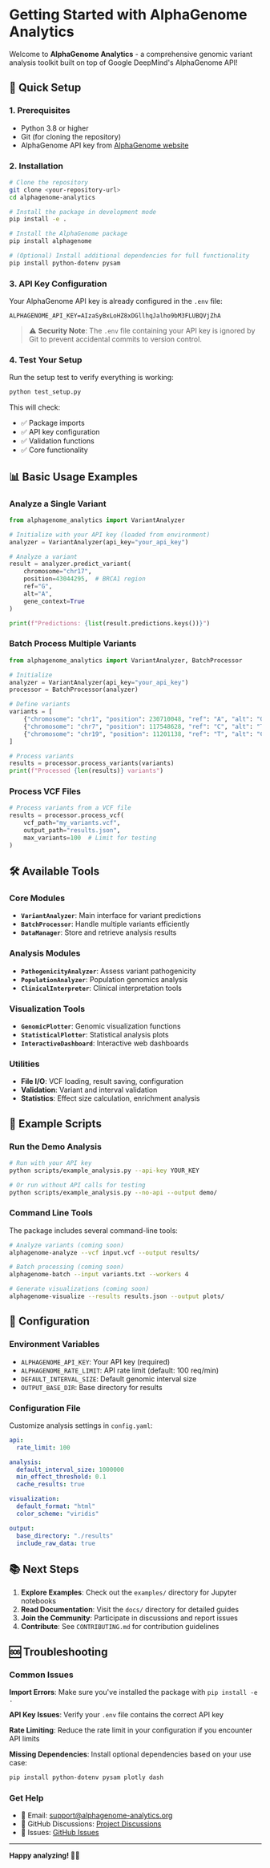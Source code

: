 # Getting Started with AlphaGenome Analytics

Welcome to **AlphaGenome Analytics** - a comprehensive genomic variant analysis toolkit built on top of Google DeepMind's AlphaGenome API!

## 🚀 Quick Setup

### 1. Prerequisites
- Python 3.8 or higher
- Git (for cloning the repository)
- AlphaGenome API key from [AlphaGenome website](https://www.alphagenomedocs.com)

### 2. Installation

```bash
# Clone the repository
git clone <your-repository-url>
cd alphagenome-analytics

# Install the package in development mode
pip install -e .

# Install the AlphaGenome package
pip install alphagenome

# (Optional) Install additional dependencies for full functionality
pip install python-dotenv pysam
```

### 3. API Key Configuration

Your AlphaGenome API key is already configured in the `.env` file:

```
ALPHAGENOME_API_KEY=AIzaSyBxLoHZ8xDGllhqJalho9bM3FLUBQVjZhA
```

> ⚠️ **Security Note**: The `.env` file containing your API key is ignored by Git to prevent accidental commits to version control.

### 4. Test Your Setup

Run the setup test to verify everything is working:

```bash
python test_setup.py
```

This will check:
- ✅ Package imports
- ✅ API key configuration
- ✅ Validation functions
- ✅ Core functionality

## 📊 Basic Usage Examples

### Analyze a Single Variant

```python
from alphagenome_analytics import VariantAnalyzer

# Initialize with your API key (loaded from environment)
analyzer = VariantAnalyzer(api_key="your_api_key")

# Analyze a variant
result = analyzer.predict_variant(
    chromosome="chr17",
    position=43044295,  # BRCA1 region
    ref="G",
    alt="A",
    gene_context=True
)

print(f"Predictions: {list(result.predictions.keys())}")
```

### Batch Process Multiple Variants

```python
from alphagenome_analytics import VariantAnalyzer, BatchProcessor

# Initialize
analyzer = VariantAnalyzer(api_key="your_api_key")
processor = BatchProcessor(analyzer)

# Define variants
variants = [
    {"chromosome": "chr1", "position": 230710048, "ref": "A", "alt": "G"},
    {"chromosome": "chr7", "position": 117548628, "ref": "C", "alt": "T"},
    {"chromosome": "chr19", "position": 11201138, "ref": "T", "alt": "C"}
]

# Process variants
results = processor.process_variants(variants)
print(f"Processed {len(results)} variants")
```

### Process VCF Files

```python
# Process variants from a VCF file
results = processor.process_vcf(
    vcf_path="my_variants.vcf",
    output_path="results.json",
    max_variants=100  # Limit for testing
)
```

## 🛠️ Available Tools

### Core Modules
- **`VariantAnalyzer`**: Main interface for variant predictions
- **`BatchProcessor`**: Handle multiple variants efficiently  
- **`DataManager`**: Store and retrieve analysis results

### Analysis Modules
- **`PathogenicityAnalyzer`**: Assess variant pathogenicity
- **`PopulationAnalyzer`**: Population genomics analysis
- **`ClinicalInterpreter`**: Clinical interpretation tools

### Visualization Tools
- **`GenomicPlotter`**: Genomic visualization functions
- **`StatisticalPlotter`**: Statistical analysis plots
- **`InteractiveDashboard`**: Interactive web dashboards

### Utilities
- **File I/O**: VCF loading, result saving, configuration
- **Validation**: Variant and interval validation
- **Statistics**: Effect size calculation, enrichment analysis

## 📝 Example Scripts

### Run the Demo Analysis

```bash
# Run with your API key
python scripts/example_analysis.py --api-key YOUR_KEY

# Or run without API calls for testing
python scripts/example_analysis.py --no-api --output demo/
```

### Command Line Tools

The package includes several command-line tools:

```bash
# Analyze variants (coming soon)
alphagenome-analyze --vcf input.vcf --output results/

# Batch processing (coming soon)  
alphagenome-batch --input variants.txt --workers 4

# Generate visualizations (coming soon)
alphagenome-visualize --results results.json --output plots/
```

## 🔧 Configuration

### Environment Variables
- `ALPHAGENOME_API_KEY`: Your API key (required)
- `ALPHAGENOME_RATE_LIMIT`: API rate limit (default: 100 req/min)
- `DEFAULT_INTERVAL_SIZE`: Default genomic interval size
- `OUTPUT_BASE_DIR`: Base directory for results

### Configuration File
Customize analysis settings in `config.yaml`:

```yaml
api:
  rate_limit: 100

analysis:
  default_interval_size: 1000000
  min_effect_threshold: 0.1
  cache_results: true

visualization:
  default_format: "html"
  color_scheme: "viridis"

output:
  base_directory: "./results"
  include_raw_data: true
```

## 📚 Next Steps

1. **Explore Examples**: Check out the `examples/` directory for Jupyter notebooks
2. **Read Documentation**: Visit the `docs/` directory for detailed guides
3. **Join the Community**: Participate in discussions and report issues
4. **Contribute**: See `CONTRIBUTING.md` for contribution guidelines

## 🆘 Troubleshooting

### Common Issues

**Import Errors**: Make sure you've installed the package with `pip install -e .`

**API Key Issues**: Verify your `.env` file contains the correct API key

**Rate Limiting**: Reduce the rate limit in your configuration if you encounter API limits

**Missing Dependencies**: Install optional dependencies based on your use case:
```bash
pip install python-dotenv pysam plotly dash
```

### Get Help

- 📧 Email: support@alphagenome-analytics.org  
- 💬 GitHub Discussions: [Project Discussions](https://github.com/your-username/alphagenome-analytics/discussions)
- 🐛 Issues: [GitHub Issues](https://github.com/your-username/alphagenome-analytics/issues)

---

**Happy analyzing! 🧬✨** 